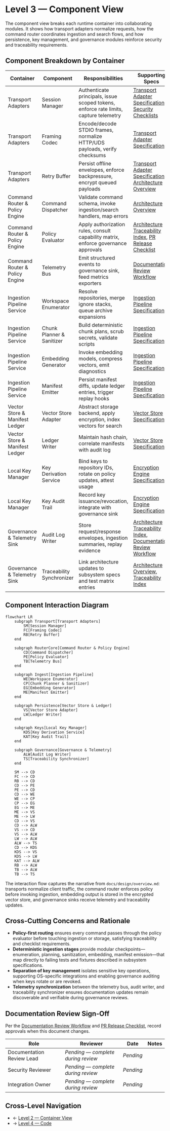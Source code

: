 # Level 3 — Component View

The component view breaks each runtime container into collaborating modules. It shows how transport adapters normalize requests, how the command router coordinates ingestion and search flows, and how persistence, key management, and governance modules reinforce security and traceability requirements.

## Component Breakdown by Container
| Container | Component | Responsibilities | Supporting Specs |
| --- | --- | --- | --- |
| Transport Adapters | Session Manager | Authenticate principals, issue scoped tokens, enforce rate limits, capture telemetry | [Transport Adapter Specification](../../transport.md#public-interfaces), [Security Checklists](../../../security/threat-model.md#authentication-checklist) |
| Transport Adapters | Framing Codec | Encode/decode STDIO frames, normalize HTTP/UDS payloads, verify checksums | [Transport Adapter Specification](../../transport.md#cross-cutting-concerns) |
| Transport Adapters | Retry Buffer | Persist offline envelopes, enforce backpressure, encrypt queued payloads | [Transport Adapter Specification](../../transport.md#offline-backpressure), [Architecture Overview](../../overview.md#transport-adapters) |
| Command Router & Policy Engine | Command Dispatcher | Validate command schema, invoke ingestion/search handlers, map errors | [Architecture Overview](../../overview.md#finalized-architecture-overview) |
| Command Router & Policy Engine | Policy Evaluator | Apply authorization rules, consult capability matrix, enforce governance approvals | [Architecture Traceability Index](../../traceability.md#traceability-map), [PR Release Checklist](../../../process/pr-release-checklist.md#1-planning-approval) |
| Command Router & Policy Engine | Telemetry Bus | Emit structured events to governance sink, feed metrics exporters | [Documentation Review Workflow](../../../process/doc-review.md) |
| Ingestion Pipeline Service | Workspace Enumerator | Resolve repositories, merge ignore stacks, queue archive expansions | [Ingestion Pipeline Specification](../../ingestion.md#module-responsibilities) |
| Ingestion Pipeline Service | Chunk Planner & Sanitizer | Build deterministic chunk plans, scrub secrets, validate scripts | [Ingestion Pipeline Specification](../../ingestion.md#data-models) |
| Ingestion Pipeline Service | Embedding Generator | Invoke embedding models, compress vectors, emit diagnostics | [Ingestion Pipeline Specification](../../ingestion.md#module-responsibilities) |
| Ingestion Pipeline Service | Manifest Emitter | Persist manifest diffs, update ledger entries, trigger replay hooks | [Ingestion Pipeline Specification](../../ingestion.md#sequencing) |
| Vector Store & Manifest Ledger | Vector Store Adapter | Abstract storage backend, apply encryption, index vectors for search | [Vector Store Specification](../../vector-store.md#storage-layout) |
| Vector Store & Manifest Ledger | Ledger Writer | Maintain hash chain, correlate manifests with audit log | [Vector Store Specification](../../vector-store.md#ledger-and-manifest-governance) |
| Local Key Manager | Key Derivation Service | Bind keys to repository IDs, rotate on policy updates, attest usage | [Encryption Engine Specification](../../encryption.md#key-management-overview) |
| Local Key Manager | Key Audit Trail | Record key issuance/revocation, integrate with governance sink | [Encryption Engine Specification](../../encryption.md#telemetry--audit) |
| Governance & Telemetry Sink | Audit Log Writer | Store request/response envelopes, ingestion summaries, replay evidence | [Architecture Traceability Index](../../traceability.md#traceability-map), [Documentation Review Workflow](../../../process/doc-review.md) |
| Governance & Telemetry Sink | Traceability Synchronizer | Link architecture updates to subsystem specs and test matrix entries | [Architecture Overview](../../overview.md#finalized-architecture-overview), [Traceability Index](../../traceability.md) |

## Component Interaction Diagram
```mermaid
flowchart LR
    subgraph Transport[Transport Adapters]
        SM[Session Manager]
        FC[Framing Codec]
        RB[Retry Buffer]
    end

    subgraph RouterCore[Command Router & Policy Engine]
        CD[Command Dispatcher]
        PE[Policy Evaluator]
        TB[Telemetry Bus]
    end

    subgraph Ingest[Ingestion Pipeline]
        WE[Workspace Enumerator]
        CP[Chunk Planner & Sanitizer]
        EG[Embedding Generator]
        ME[Manifest Emitter]
    end

    subgraph Persistence[Vector Store & Ledger]
        VS[Vector Store Adapter]
        LW[Ledger Writer]
    end

    subgraph Keys[Local Key Manager]
        KDS[Key Derivation Service]
        KAT[Key Audit Trail]
    end

    subgraph Governance[Governance & Telemetry]
        ALW[Audit Log Writer]
        TS[Traceability Synchronizer]
    end

    SM --> CD
    FC --> CD
    RB --> CD
    CD --> PE
    PE --> CD
    CD --> WE
    WE --> CP
    CP --> EG
    EG --> ME
    ME --> VS
    ME --> LW
    CD --> VS
    CD --> ALW
    VS --> CD
    VS --> ALW
    LW --> ALW
    ALW --> TS
    CD --> KDS
    KDS --> VS
    KDS --> LW
    KAT --> ALW
    RB --> ALW
    TB --> ALW
    TB --> TS
```

The interaction flow captures the narrative from `docs/design/overview.md`: transports normalize client traffic, the command router enforces policy before invoking ingestion, embedding output is stored in the encrypted vector store, and governance sinks receive telemetry and traceability updates.

## Cross-Cutting Concerns and Rationale
- **Policy-first routing** ensures every command passes through the policy evaluator before touching ingestion or storage, satisfying traceability and checklist requirements.
- **Deterministic ingestion stages** provide modular checkpoints—enumeration, planning, sanitization, embedding, manifest emission—that map directly to failing tests and fixtures described in subsystem specifications.
- **Separation of key management** isolates sensitive key operations, supporting OS-specific integrations and enabling governance auditing when keys rotate or are revoked.
- **Telemetry synchronization** between the telemetry bus, audit writer, and traceability synchronizer ensures documentation updates remain discoverable and verifiable during governance reviews.

## Documentation Review Sign-Off
Per the [Documentation Review Workflow](../../../process/doc-review.md) and [PR Release Checklist](../../../process/pr-release-checklist.md#1-planning-approval), record approvals when this document changes.

| Role | Reviewer | Date | Notes |
| --- | --- | --- | --- |
| Documentation Review Lead | _Pending — complete during review_ | _Pending_ |  |
| Security Reviewer | _Pending — complete during review_ | _Pending_ |  |
| Integration Owner | _Pending — complete during review_ | _Pending_ |  |

## Cross-Level Navigation
- ← [Level 2 — Container View](../level-2-containers/README.md)
- → [Level 4 — Code](../level-4-code/README.md)
